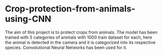 # Crop-protection-from-animals-using-CNN
The aim of this project is to protect crops from animals. The model has been trained with 5 categories of animals with 1000 train dataset for each, here the animal is detected in the camera and it is categorized into its respective species. Convolutional Neural Networks has been used for it. 

